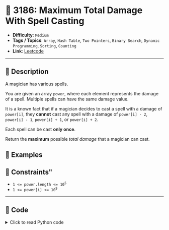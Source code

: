 # 🧩 3186: Maximum Total Damage With Spell Casting

- **Difficulty**: `Medium`
- **Tags / Topics**: `Array`, `Hash Table`, `Two Pointers`, `Binary Search`, `Dynamic Programming`, `Sorting`, `Counting`
- **Link**: [Leetcode](https://leetcode.com/problems/maximum-total-damage-with-spell-casting/)

---

## 📜 Description

<p>A magician has various spells.</p>

<p>You are given an array <code>power</code>, where each element represents the damage of a spell. Multiple spells can have the same damage value.</p>

<p>It is a known fact that if a magician decides to cast a spell with a damage of <code>power[i]</code>, they <strong>cannot</strong> cast any spell with a damage of <code>power[i] - 2</code>, <code>power[i] - 1</code>, <code>power[i] + 1</code>, or <code>power[i] + 2</code>.</p>

<p>Each spell can be cast <strong>only once</strong>.</p>

<p>Return the <strong>maximum</strong> possible <em>total damage</em> that a magician can cast.</p>




## 🧪 Examples



## 📌 Constraints"
<ul>
	<li><code>1 &lt;= power.length &lt;= 10<sup>5</sup></code></li>
	<li><code>1 &lt;= power[i] &lt;= 10<sup>9</sup></code></li>
</ul>



---
<!--- code section starts -->
## 🧠 Code



<details>
<summary>Click to read Python code</summary>

```python
class Solution:
    def maximumTotalDamage(self, power: List[int]) -> int:
        fm = defaultdict(int)
        for x in power:
            fm[x] += 1
        unique = sorted(list(fm.keys()))
        n, k, mx = len(unique), 0, 0
        dp = [0] * n

        for i in range(n):
            while k < i and unique[k] < unique[i] - 2:
                mx = max(mx, dp[k])
                k += 1
            val = unique[i]
            dp[i] = mx + val * fm[val]

        return max(dp)

```

</details>
    

<!--- code section ends -->

